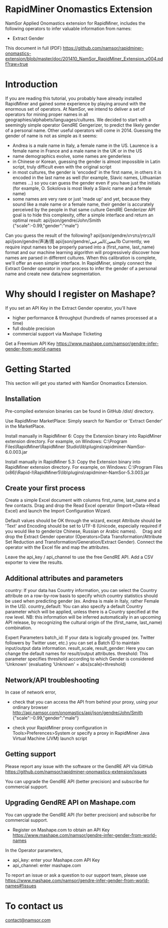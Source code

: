 RapidMiner Onomastics Extension
===============================

NamSor Applied Onomastics extension for RapidMiner, includes the following operators to infer valuable information from names:
- Extract Gender

This document in full (PDF)
https://github.com/namsor/rapidminer-onomastics-extension/blob/master/doc/201410_NamSor_RapidMiner_Extension_v004.pdf?raw=true

# Introduction

If you are reading this tutorial, you probably have already installed RapidMiner and gained some experience by playing around with the enormous set of operators.
At NamSor, we intend to deliver a set of operators for mining proper names in all geographies/alphabets/languages/cultures. We decided to start with a seemingly simple operator GendRE Gengerizer, to predict the likely gender of a personal name. Other useful operators will come in 2014. 
Guessing the gender of name is not as simple as it seems:
- Andrea is a male name in Italy, a female name in the US. Laurence is a female name in France and a male name in the UK or in the US
- name demographics evolve, some names are genderless
- in Chinese or Korean, guessing the gender is almost impossible in Latin script, truly difficult even with the original script
- in most cultures, the gender is 'encoded' in the first name, in others it is encoded in the last name as well (for example, Slavic names, Lithuanian names ...) so you can guess the gender even if you have just the initials (for example, O. Sokolova is most likely a Slavic name and a female name)
- some names are very rare or just 'made up' and yet, because they sound like a male name or a female name, their gender is accurately perceived by the people in that same culture
GendRE Genderizer API goal is to hide this complexity, offer a simple interface and return an optimal result:
api/json/gendre/John/Smith
{"scale":-0.99,"gender":"male"}

Can you guess the result of the following?
api/json/gendre/בנימין/נתניהו/il 
api/json/gendre/声涛/周
api/json/gendre/معين/المرعبي/lb
Currently, we require input names to be properly parsed into a (first_name, last_name) format and our machine learning algorithm will progressively discover how names are parsed in different cultures. When this calibration is complete, we'll offer an even simpler interface. 
In RapidMiner, simply connect the Extract Gender operator in your process to infer the gender of a personal name and create new data/new segmentation.

# Why should I register on Mashape?
If you set an API Key in the Extract Gender operator, you'll have
- higher performance & throughput (hundreds of names processed at a time)
- full double precision
- commercial support via Mashape Ticketing

Get a Freemium API Key
https://www.mashape.com/namsor/gendre-infer-gender-from-world-names

# Getting Started
This section will get you started with NamSor Onomastics Extension. 

## Installation

Pre-compiled extension binaries can be found in GitHub /dist/ directory.

Use RapidMiner MarketPlace:
Simply search for NamSor or 'Extract Gender' in the MarketPlace. 

Install manually in RapidMiner 6:
Copy the Extension binary into RapidMiner extension directory. For example, on Windows:
C:\Program Files\RapidMiner\RapidMiner Studio\lib\plugins\rapidminer-NamSor-6.0.003.jar

Install manually in RapidMiner 5.3:
Copy the Extension binary into RapidMiner extension directory. For example, on Windows:
C:\Program Files (x86)\Rapid-I\RapidMiner5\lib\plugins\rapidminer-NamSor-5.3.003.jar

## Create your first process
Create a simple Excel document with columns first_name, last_name and a few contacts.
Drag and drop the Read Excel operator (Import->Data->Read Excel) and launch the Import Configuration Wizard.
 
Default values should be OK through the wizard, except Attribute should be 'Text' and Encoding should be set to UTF-8 (Unicode, especially required if you would like to genderize Chinese, Russian or Arabic names). 
Drag and drop the Extract Gender operator (Operators>Data Transformation/Attribute Set Reduction and Transformation/Generation/Extract Gender). Connect the operator with the Excel file and map the attributes.
 
Leave the api_key / api_channel to use the free GendRE API. 
Add a CSV exporter to view the results. 

## Additional attributes and parameters
country: If your data has Country information, you can select the Country attribute on a row-by-row basis to specify which country statistics should be used when predicting gender (ex. Andrea is male in Italy, rather Female in the US). 
country_default: You can also specify a default Country parameter which will be applied, unless there is a Country specified at the row level. 
NB: this information will be inferred automatically in an upcoming API release, by recognizing the cultural origin of the (first_name, last_name) combination. 

Expert Parameters
batch_id: If your data is logically grouped (ex. Twitter followers by Twitter user, etc.) you can set a Batch ID to maintain input/output data information. 
result_scale, result_gender: Here you can change the default names for result/output attributes. 
threshold: This parameter specifies threshold according to which Gender is considered 'Unknown' (evaluating 'Unknown' = abs(scale)<threshold)


## Network/API troubleshooting
In case of network error,
- check that you can access the API from behind your proxy, using your ordinary browser
http://api.namsor.com/onomastics/api/json/gendre/John/Smith
{"scale":-0.99,"gender":"male"}

- check your RapidMiner proxy configuration in Tools>Preferences>System
or specify a proxy in RapidMiner Java Virtual Machine (JVM) launch script

## Getting support
Please report any issue with the software or the GendRE API via GitHub
https://github.com/namsor/rapidminer-onomastics-extension/issues

You can upgrade the GendRE API (better precision) and subscribe for commercial support.

## Upgrading GendRE API on Mashape.com
You can upgrade the GendRE API (for better precision) and subscribe for commercial support.
- Register on Mashape.com to obtain an API Key
https://www.mashape.com/namsor/gendre-infer-gender-from-world-names

In the Operator parameters,
- api_key: enter your Mashape.com API Key
- api_channel: enter mashape.com
 
To report an issue or ask a question to our support team, please use
https://www.mashape.com/namsor/gendre-infer-gender-from-world-names#!issues

# To contact us
contact@namsor.com
